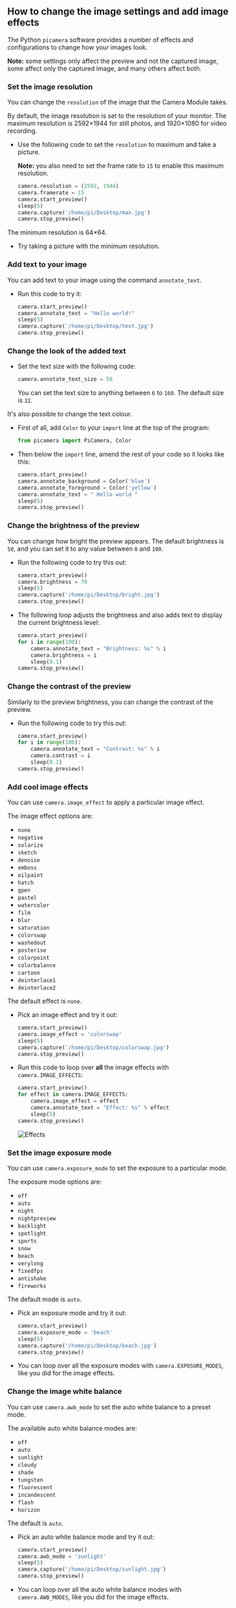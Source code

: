 ## How to change the image settings and add image effects

The Python `picamera` software provides a number of effects and configurations to change how your images look.

**Note:** some settings only affect the preview and not the captured image, some affect only the captured image, and many others affect both.

### Set the image resolution

You can change the `resolution` of the image that the Camera Module takes.

By default, the image resolution is set to the resolution of your monitor. The maximum resolution is 2592×1944 for still photos, and 1920×1080 for video recording.

- Use the following code to set the `resolution` to maximum and take a picture.

    **Note:** you also need to set the frame rate to `15` to enable this maximum resolution.

    ```python
    camera.resolution = (2592, 1944)
    camera.framerate = 15
    camera.start_preview()
    sleep(5)
    camera.capture('/home/pi/Desktop/max.jpg')
    camera.stop_preview()
    ```

The minimum resolution is 64×64.

- Try taking a picture with the minimum resolution.

### Add text to your image

You can add text to your image using the command `annotate_text`.

- Run this code to try it:

    ```python
    camera.start_preview()
    camera.annotate_text = "Hello world!"
    sleep(5)
    camera.capture('/home/pi/Desktop/text.jpg')
    camera.stop_preview()
    ```

### Change the look of the added text

- Set the text size with the following code:

    ```python
    camera.annotate_text_size = 50
    ```

    You can set the text size to anything between `6` to `160`. The default size is `32`.

It's also possible to change the text colour.

- First of all, add `Color` to your `import` line at the top of the program:

    ```python
    from picamera import PiCamera, Color
    ```

- Then below the `import` line, amend the rest of your code so it looks like this:

    ```python
    camera.start_preview()
    camera.annotate_background = Color('blue')
    camera.annotate_foreground = Color('yellow')
    camera.annotate_text = " Hello world "
    sleep(5)
    camera.stop_preview()
    ```

### Change the brightness of the preview

You can change how bright the preview appears. The default brightness is `50`, and you can set it to any value between `0` and `100`.

* Run the following code to try this out:

    ```python
    camera.start_preview()
    camera.brightness = 70
    sleep(5)
    camera.capture('/home/pi/Desktop/bright.jpg')
    camera.stop_preview()
    ```

- The following loop adjusts the brightness and also adds text to display the current brightness level:

    ```python
    camera.start_preview()
    for i in range(100):
        camera.annotate_text = "Brightness: %s" % i
        camera.brightness = i
        sleep(0.1)
    camera.stop_preview()
    ```

### Change the contrast of the preview

Similarly to the preview brightness, you can change the contrast of the preview.

- Run the following code to try this out:

    ```python
    camera.start_preview()
    for i in range(100):
        camera.annotate_text = "Contrast: %s" % i
        camera.contrast = i
        sleep(0.1)
    camera.stop_preview()
    ```

### Add cool image effects

You can use `camera.image_effect` to apply a particular image effect.

The image effect options are:

* `none`
* `negative`
* `solarize`
* `sketch`
* `denoise`
* `emboss`
* `oilpaint`
* `hatch`
* `gpen`
* `pastel`
* `watercolor`
* `film`
* `blur`
* `saturation`
* `colorswap`
* `washedout`
* `posterise`
* `colorpoint`
* `colorbalance`
* `cartoon`
* `deinterlace1`
* `deinterlace2`

The default effect is `none`.

* Pick an image effect and try it out:

    ```python
    camera.start_preview()
    camera.image_effect = 'colorswap'
    sleep(5)
    camera.capture('/home/pi/Desktop/colorswap.jpg')
    camera.stop_preview()
    ```

* Run this code to loop over **all** the image effects with `camera.IMAGE_EFFECTS`:

    ```python
    camera.start_preview()
    for effect in camera.IMAGE_EFFECTS:
        camera.image_effect = effect
        camera.annotate_text = "Effect: %s" % effect
        sleep(5)
    camera.stop_preview()
    ```

    ![Effects](images/effects.jpg)

### Set the image exposure mode

You can use `camera.exposure_mode` to set the exposure to a particular mode.

The exposure mode options are:
* `off`
* `auto`
* `night`
* `nightpreview`
* `backlight`
* `spotlight`
* `sports`
* `snow`
* `beach`
* `verylong`
* `fixedfps`
* `antishake`
* `fireworks`

The default mode is `auto`.

* Pick an exposure mode and try it out:

    ```python
    camera.start_preview()
    camera.exposure_mode = 'beach'
    sleep(5)
    camera.capture('/home/pi/Desktop/beach.jpg')
    camera.stop_preview()
    ```

* You can loop over all the exposure modes with `camera.EXPOSURE_MODES`, like you did for the image effects.

### Change the image white balance

You can use `camera.awb_mode` to set the auto white balance to a preset mode.

The available auto white balance modes are:
* `off`
* `auto`
* `sunlight`
* `cloudy`
* `shade`
* `tungsten`
* `fluorescent`
* `incandescent`
* `flash`
* `horizon`

The default is `auto`.

* Pick an auto white balance mode and try it out:

    ```python
    camera.start_preview()
    camera.awb_mode = 'sunlight'
    sleep(5)
    camera.capture('/home/pi/Desktop/sunlight.jpg')
    camera.stop_preview()
    ```

* You can loop over all the auto white balance modes with `camera.AWB_MODES`, like you did for the image effects.